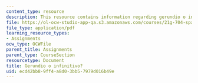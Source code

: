 ```yaml
---
content_type: resource
description: This resource contains information regarding gerundio o infinitivo?.
file: https://ol-ocw-studio-app-qa.s3.amazonaws.com/courses/21g-704-spanish-iv-spring-2005/ecd42bb89ff4a8d03bb57979d016b49e_MIT21G_704S05_gerundio_inf.pdf
file_type: application/pdf
learning_resource_types:
- Assignments
ocw_type: OCWFile
parent_title: Assignments
parent_type: CourseSection
resourcetype: Document
title: Gerundio o infinitivo?
uid: ecd42bb8-9ff4-a8d0-3bb5-7979d016b49e
---
```

